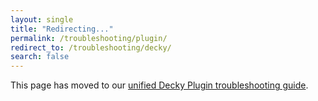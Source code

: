 ```yaml
---
layout: single
title: "Redirecting..."
permalink: /troubleshooting/plugin/
redirect_to: /troubleshooting/decky/
search: false
---
```


This page has moved to our [unified Decky Plugin troubleshooting guide](/troubleshooting/decky/).